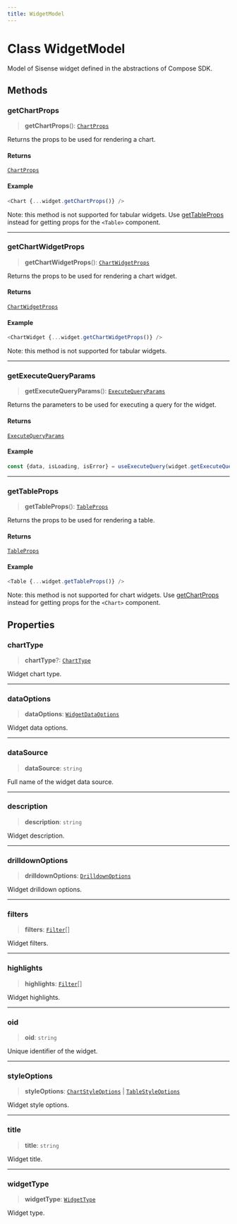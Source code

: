 ```yaml
---
title: WidgetModel
---
```


# Class WidgetModel <Badge type="fusionEmbed" text="Fusion Embed" />

Model of Sisense widget defined in the abstractions of Compose SDK.

## Methods

### getChartProps

> **getChartProps**(): [`ChartProps`](../../sdk-ui/interfaces/interface.ChartProps.md)

Returns the props to be used for rendering a chart.

#### Returns

[`ChartProps`](../../sdk-ui/interfaces/interface.ChartProps.md)

#### Example

```ts
<Chart {...widget.getChartProps()} />
```

Note: this method is not supported for tabular widgets.
Use [getTableProps](class.WidgetModel.md#gettableprops) instead for getting props for the `<Table>`  component.

***

### getChartWidgetProps

> **getChartWidgetProps**(): [`ChartWidgetProps`](../../sdk-ui/interfaces/interface.ChartWidgetProps.md)

Returns the props to be used for rendering a chart widget.

#### Returns

[`ChartWidgetProps`](../../sdk-ui/interfaces/interface.ChartWidgetProps.md)

#### Example

```ts
<ChartWidget {...widget.getChartWidgetProps()} />
```

Note: this method is not supported for tabular widgets.

***

### getExecuteQueryParams

> **getExecuteQueryParams**(): [`ExecuteQueryParams`](../../sdk-ui/interfaces/interface.ExecuteQueryParams.md)

Returns the parameters to be used for executing a query for the widget.

#### Returns

[`ExecuteQueryParams`](../../sdk-ui/interfaces/interface.ExecuteQueryParams.md)

#### Example

```ts
const {data, isLoading, isError} = useExecuteQuery(widget.getExecuteQueryParams());
```

***

### getTableProps

> **getTableProps**(): [`TableProps`](../../sdk-ui/interfaces/interface.TableProps.md)

Returns the props to be used for rendering a table.

#### Returns

[`TableProps`](../../sdk-ui/interfaces/interface.TableProps.md)

#### Example

```ts
<Table {...widget.getTableProps()} />
```

Note: this method is not supported for chart widgets.
Use [getChartProps](class.WidgetModel.md#getchartprops) instead for getting props for the `<Chart>`  component.

## Properties

### chartType

> **chartType**?: [`ChartType`](../type-aliases/type-alias.ChartType.md)

Widget chart type.

***

### dataOptions

> **dataOptions**: [`WidgetDataOptions`](../type-aliases/type-alias.WidgetDataOptions.md)

Widget data options.

***

### dataSource

> **dataSource**: `string`

Full name of the widget data source.

***

### description

> **description**: `string`

Widget description.

***

### drilldownOptions

> **drilldownOptions**: [`DrilldownOptions`](../type-aliases/type-alias.DrilldownOptions.md)

Widget drilldown options.

***

### filters

> **filters**: [`Filter`](../../sdk-data/interfaces/interface.Filter.md)[]

Widget filters.

***

### highlights

> **highlights**: [`Filter`](../../sdk-data/interfaces/interface.Filter.md)[]

Widget highlights.

***

### oid

> **oid**: `string`

Unique identifier of the widget.

***

### styleOptions

> **styleOptions**: [`ChartStyleOptions`](../type-aliases/type-alias.ChartStyleOptions.md) \| [`TableStyleOptions`](../interfaces/interface.TableStyleOptions.md)

Widget style options.

***

### title

> **title**: `string`

Widget title.

***

### widgetType

> **widgetType**: [`WidgetType`](../type-aliases/type-alias.WidgetType.md)

Widget type.
